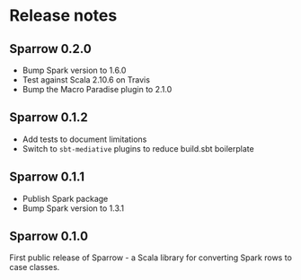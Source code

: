 # Release notes

## Sparrow 0.2.0

 - Bump Spark version to 1.6.0
 - Test against Scala 2.10.6 on Travis
 - Bump the Macro Paradise plugin to 2.1.0

## Sparrow 0.1.2

 - Add tests to document limitations
 - Switch to `sbt-mediative` plugins to reduce build.sbt boilerplate

## Sparrow 0.1.1

 - Publish Spark package
 - Bump Spark version to 1.3.1

## Sparrow 0.1.0

First public release of Sparrow - a Scala library for converting Spark rows to
case classes.
